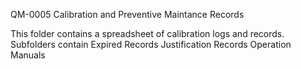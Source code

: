 QM-0005 Calibration and Preventive Maintance Records

This folder contains a spreadsheet of calibration logs and records.
Subfolders contain
Expired Records
Justification Records
Operation Manuals
